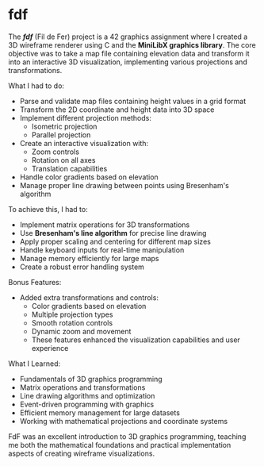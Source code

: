 # fdf

The ***fdf*** (Fil de Fer) project is a 42 graphics assignment where I created a 3D wireframe renderer using C and the **MiniLibX graphics library**. The core objective was to take a map file containing elevation data and transform it into an interactive 3D visualization, implementing various projections and transformations.

What I had to do:
* Parse and validate map files containing height values in a grid format
* Transform the 2D coordinate and height data into 3D space
* Implement different projection methods:
  * Isometric projection
  * Parallel projection
* Create an interactive visualization with:
  * Zoom controls
  * Rotation on all axes
  * Translation capabilities
* Handle color gradients based on elevation
* Manage proper line drawing between points using Bresenham's algorithm

To achieve this, I had to:
* Implement matrix operations for 3D transformations
* Use **Bresenham's line algorithm** for precise line drawing
* Apply proper scaling and centering for different map sizes
* Handle keyboard inputs for real-time manipulation
* Manage memory efficiently for large maps
* Create a robust error handling system

Bonus Features:
* Added extra transformations and controls:
  * Color gradients based on elevation
  * Multiple projection types
  * Smooth rotation controls
  * Dynamic zoom and movement
  * These features enhanced the visualization capabilities and user experience

What I Learned:
* Fundamentals of 3D graphics programming
* Matrix operations and transformations
* Line drawing algorithms and optimization
* Event-driven programming with graphics
* Efficient memory management for large datasets
* Working with mathematical projections and coordinate systems

FdF was an excellent introduction to 3D graphics programming, teaching me both the mathematical foundations and practical implementation aspects of creating wireframe visualizations.
